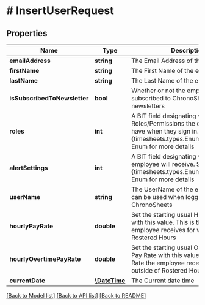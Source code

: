 # # InsertUserRequest

## Properties

Name | Type | Description | Notes
------------ | ------------- | ------------- | -------------
**emailAddress** | **string** | The Email Address of the employee | [optional]
**firstName** | **string** | The First Name of the employee | [optional]
**lastName** | **string** | The Last Name of the employee | [optional]
**isSubscribedToNewsletter** | **bool** | Whether or not the employee is subscribed to ChronoSheets newsletters | [optional]
**roles** | **int** | A BIT field designating which Roles/Permissions the employee will have when they sign in.  See the {timesheets.types.Enums.UserRoles} Enum for more details | [optional]
**alertSettings** | **int** | A BIT field designating which Alerts the employee will receive.  See the {timesheets.types.Enums.AlertSettings} Enum for more details | [optional]
**userName** | **string** | The UserName of the employee.  This can be used when logging into ChronoSheets | [optional]
**hourlyPayRate** | **double** | Set the starting usual Hourly Pay Rate with this value.  This is the Pay Rate the employee receives for working during Rostered Hours | [optional]
**hourlyOvertimePayRate** | **double** | Set the starting usual Overtime Hourly Pay Rate with this value.  This is the Pay Rate the employee receives for working outside of Rostered Hours | [optional]
**currentDate** | [**\DateTime**](\DateTime.md) | The Current date time | [optional]

[[Back to Model list]](../../README.md#models) [[Back to API list]](../../README.md#endpoints) [[Back to README]](../../README.md)
